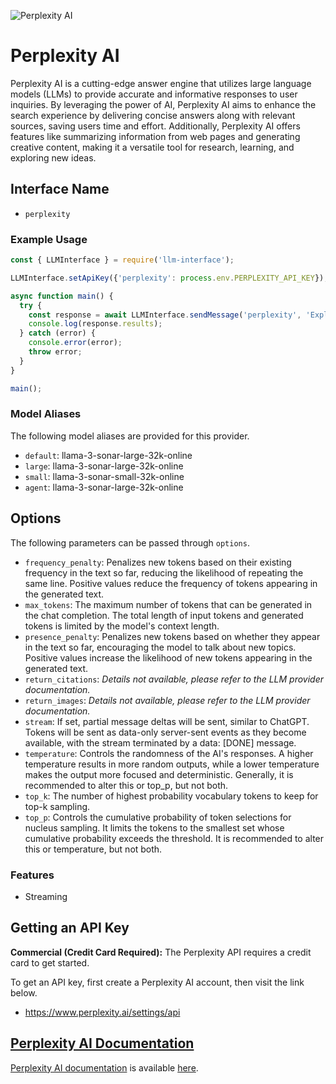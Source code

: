 ![Perplexity AI](https://assets.bizclikmedia.net/1800/b9c92286e658119663b97a2267aee9d1:0006bf344b145b7046bf9b5f43b7a786/perplexity-logo.webp)

# Perplexity AI

Perplexity AI is a cutting-edge answer engine that utilizes large language models (LLMs) to provide accurate and informative responses to user inquiries. By leveraging the power of AI, Perplexity AI aims to enhance the search experience by delivering concise answers along with relevant sources, saving users time and effort. Additionally, Perplexity AI offers features like summarizing information from web pages and generating creative content, making it a versatile tool for research, learning, and exploring new ideas.

## Interface Name

- `perplexity`

### Example Usage

```javascript
const { LLMInterface } = require('llm-interface');

LLMInterface.setApiKey({'perplexity': process.env.PERPLEXITY_API_KEY});

async function main() {
  try {
    const response = await LLMInterface.sendMessage('perplexity', 'Explain the importance of low latency LLMs.');
    console.log(response.results);
  } catch (error) {
    console.error(error);
    throw error;
  }
}

main();
```

### Model Aliases

The following model aliases are provided for this provider. 

- `default`: llama-3-sonar-large-32k-online
- `large`: llama-3-sonar-large-32k-online
- `small`: llama-3-sonar-small-32k-online
- `agent`: llama-3-sonar-large-32k-online


## Options

The following parameters can be passed through `options`.

- `frequency_penalty`: Penalizes new tokens based on their existing frequency in the text so far, reducing the likelihood of repeating the same line. Positive values reduce the frequency of tokens appearing in the generated text.
- `max_tokens`: The maximum number of tokens that can be generated in the chat completion. The total length of input tokens and generated tokens is limited by the model's context length.
- `presence_penalty`: Penalizes new tokens based on whether they appear in the text so far, encouraging the model to talk about new topics. Positive values increase the likelihood of new tokens appearing in the generated text.
- `return_citations`: _Details not available, please refer to the LLM provider documentation._
- `return_images`: _Details not available, please refer to the LLM provider documentation._
- `stream`: If set, partial message deltas will be sent, similar to ChatGPT. Tokens will be sent as data-only server-sent events as they become available, with the stream terminated by a data: [DONE] message.
- `temperature`: Controls the randomness of the AI's responses. A higher temperature results in more random outputs, while a lower temperature makes the output more focused and deterministic. Generally, it is recommended to alter this or top_p, but not both.
- `top_k`: The number of highest probability vocabulary tokens to keep for top-k sampling.
- `top_p`: Controls the cumulative probability of token selections for nucleus sampling. It limits the tokens to the smallest set whose cumulative probability exceeds the threshold. It is recommended to alter this or temperature, but not both.


### Features

- Streaming


## Getting an API Key

**Commercial (Credit Card Required):** The Perplexity API requires a credit card to get started.

To get an API key, first create a Perplexity AI account, then visit the link below.

- https://www.perplexity.ai/settings/api


## [Perplexity AI Documentation](https://docs.perplexity.ai/)

[Perplexity AI documentation](https://docs.perplexity.ai/) is available [here](https://docs.perplexity.ai/).
